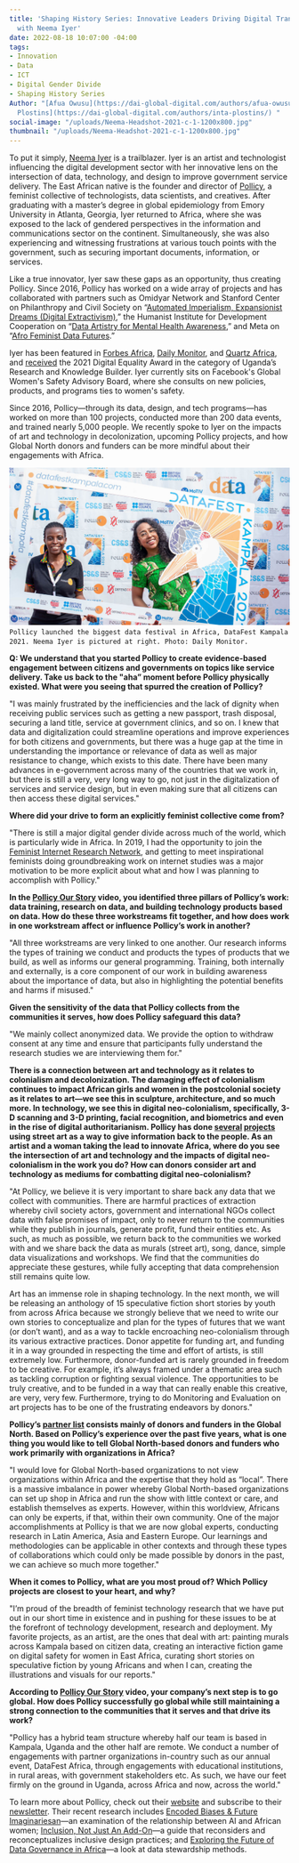 ```yaml
---
title: 'Shaping History Series: Innovative Leaders Driving Digital Transformation—Interview
  with Neema Iyer'
date: 2022-08-18 10:07:00 -04:00
tags:
- Innovation
- Data
- ICT
- Digital Gender Divide
- Shaping History Series
Author: "[Afua Owusu](https://dai-global-digital.com/authors/afua-owusu/) and [Inta
  Plostins](https://dai-global-digital.com/authors/inta-plostins/) "
social-image: "/uploads/Neema-Headshot-2021-c-1-1200x800.jpg"
thumbnail: "/uploads/Neema-Headshot-2021-c-1-1200x800.jpg"
---
```


To put it simply, [Neema Iyer](https://www.linkedin.com/in/ineema/) is a trailblazer. Iyer is an artist and technologist influencing the digital development sector with her innovative lens on the intersection of data, technology, and design to improve government service delivery. The East African native is the founder and director of [Pollicy](https://pollicy.org/), a feminist collective of technologists, data scientists, and creatives. After graduating with a master’s degree in global epidemiology from Emory University in Atlanta, Georgia, Iyer returned to Africa, where she was exposed to the lack of gendered perspectives in the information and communications sector on the continent. Simultaneously, she was also experiencing and witnessing frustrations at various touch points with the government, such as securing important documents, information, or services. 

<!--more-->

Like a true innovator, Iyer saw these gaps as an opportunity, thus creating Pollicy. Since 2016, Pollicy has worked on a wide array of projects and has collaborated with partners such as Omidyar Network and Stanford Center on Philanthropy and Civil Society on “[Automated Imperialism, Expansionist Dreams (Digital Extractivism)](https://pollicy.org/projects/automated-imperialism-expansionist-dreams-digital-extractivism/),” the Humanist Institute for Development Cooperation on “[Data Artistry for Mental Health Awareness](https://pollicy.org/projects/data-artistry-for-mental-health-awareness/),” and Meta on “[Afro Feminist Data Futures](https://pollicy.org/projects/afro-feminist-data-futures/).” 

Iyer has been featured in [Forbes Africa](https://www.forbesafrica.com/entrepreneurs/2021/06/18/driving-feminist-data-for-change/), [Daily Monitor](https://www.monitor.co.ug/uganda/magazines/full-woman/neema-iyer-blazing-a-trail-in-technology-and-data-3492776), and [Quartz Africa](https://qz.com/africa/2062305/meet-the-female-entrepreneurs-leading-innovation-in-africa/#14), and [received](https://pctechmag.com/2021/07/code-announces-winners-for-the-inaugural-digital-equality-awards/) the 2021 Digital Equality Award in the category of Uganda’s Research and Knowledge Builder. Iyer currently sits on Facebook's Global Women's Safety Advisory Board, where she consults on new policies, products, and programs ties to women's safety.

Since 2016, Pollicy—through its data, design, and tech programs—has worked on more than 100 projects, conducted more than 200 data events, and trained nearly 5,000 people. We recently spoke to Iyer on the impacts of art and technology in decolonization, upcoming Pollicy projects, and how Global North donors and funders can be more mindful about their engagements with Africa. 

![Neema-Daily-Monitor.jpg](/uploads/Neema-Daily-Monitor.jpg)`Pollicy launched the biggest data festival in Africa, DataFest Kampala 2021. Neema Iyer is pictured at right. Photo: Daily Monitor.`

**Q: We understand that you started Pollicy to create evidence-based engagement between citizens and governments on topics like service delivery. Take us back to the "aha” moment before Pollicy physically existed. What were you seeing that spurred the creation of Pollicy?**

"I was mainly frustrated by the inefficiencies and the lack of dignity when receiving public services such as getting a new passport, trash disposal, securing a land title, service at government clinics, and so on. I knew that data and digitalization could streamline operations and improve experiences for both citizens and governments, but there was a huge gap at the time in understanding the importance or relevance of data as well as major resistance to change, which exists to this date. There have been many advances in e-government across many of the countries that we work in, but there is still a very, very long way to go, not just in the digitalization of services and service design, but in even making sure that all citizens can then access these digital services."

**Where did your drive to form an explicitly feminist collective come from?** 

"There is still a major digital gender divide across much of the world, which is particularly wide in Africa. In 2019, I had the opportunity to join the [Feminist Internet Research Network](https://www.apc.org/en/project/firn-feminist-internet-research-network), and getting to meet inspirational feminists doing groundbreaking work on internet studies was a major motivation to be more explicit about what and how I was planning to accomplish with Pollicy."

**In the [Pollicy Our Story](https://www.youtube.com/watch?v=MBaBEAcgbp0&t=5s) video, you identified three pillars of Pollicy’s work: data training, research on data, and building technology products based on data. How do these three workstreams fit together, and how does work in one workstream affect or influence Pollicy’s work in another?**

"All three workstreams are very linked to one another. Our research informs the types of training we conduct and products the types of products that we build, as well as informs our general programming. Training, both internally and externally, is a core component of our work in building awareness about the importance of data, but also in highlighting the potential benefits and harms if misused."

**Given the sensitivity of the data that Pollicy collects from the communities it serves, how does Pollicy safeguard this data?**

"We mainly collect anonymized data. We provide the option to withdraw consent at any time and ensure that participants fully understand the research studies we are interviewing them for."

**There is a connection between art and technology as it relates to colonialism and decolonization. The damaging effect of colonialism continues to impact African girls and women in the postcolonial society as it relates to art—we see this in sculpture, architecture, and so much more. In technology, we see this in digital neo-colonialism, specifically, 3-D scanning and 3-D printing, facial recognition, and biometrics and even in the rise of digital authoritarianism. Pollicy has done [several](https://pollicy.org/projects/art-and-covid-misinformation-project/) [projects](https://pollicy.org/projects/createyourkampala/) using street art as a way to give information back to the people. As an artist and a woman taking the lead to innovate Africa, where do you see the intersection of art and technology and the impacts of digital neo-colonialism in the work you do? How can donors consider art and technology as mediums for combatting digital neo-colonialism?**

"At Pollicy, we believe it is very important to share back any data that we collect with communities. There are harmful practices of extraction whereby civil society actors, government and international NGOs collect data with false promises of impact, only to never return to the communities while they publish in journals, generate profit, fund their entities etc. As such, as much as possible, we return back to the communities we worked with and we share back the data as murals (street art), song, dance, simple data visualizations and workshops. We find that the communities do appreciate these gestures, while fully accepting that data comprehension still remains quite low. 

Art has an immense role in shaping technology. In the next month, we will be releasing an anthology of 15 speculative fiction short stories by youth from across Africa because we strongly believe that we need to write our own stories to conceptualize and plan for the types of futures that we want (or don’t want), and as a way to tackle encroaching neo-colonialism through its various extractive practices. Donor appetite for funding art, and funding it in a way grounded in respecting the time and effort of artists, is still extremely low. Furthermore, donor-funded art is rarely grounded in freedom to be creative. For example, it’s always framed under a thematic area such as tackling corruption or fighting sexual violence. The opportunities to be truly creative, and to be funded in a way that can really enable this creative, are very, very few. Furthermore, trying to do Monitoring and Evaluation on art projects has to be one of the frustrating endeavors by donors."

**Pollicy’s [partner list](https://pollicy.org/about#partners_list_4) consists mainly of donors and funders in the Global North. Based on Pollicy’s experience over the past five years, what is one thing you would like to tell Global North-based donors and funders who work primarily with organizations in Africa?**

"I would love for Global North-based organizations to not view organizations within Africa and the expertise that they hold as “local”. There is a massive imbalance in power whereby Global North-based organizations can set up shop in Africa and run the show with little context or care, and establish themselves as experts. However, within this worldview, Africans can only be experts, if that, within their own community. One of the major accomplishments at Pollicy is that we are now global experts, conducting research in Latin America, Asia and Eastern Europe. Our learnings and methodologies can be applicable in other contexts and through these types of collaborations which could only be made possible by donors in the past, we can achieve so much more together."

**When it comes to Pollicy, what are you most proud of? Which Pollicy projects are closest to your heart, and why?**

"I’m proud of the breadth of feminist technology research that we have put out in our short time in existence and in pushing for these issues to be at the forefront of technology development, research and deployment. My favorite projects, as an artist, are the ones that deal with art: painting murals across Kampala based on citizen data, creating an interactive fiction game on digital safety for women in East Africa, curating short stories on speculative fiction by young Africans and when I can, creating the illustrations and visuals for our reports."

**According to [Pollicy Our Story](https://www.youtube.com/watch?v=MBaBEAcgbp0&t=5s) video, your company’s next step is to go global. How does Pollicy successfully go global while still maintaining a strong connection to the communities that it serves and that drive its work?**

"Pollicy has a hybrid team structure whereby half our team is based in Kampala, Uganda and the other half are remote. We conduct a number of engagements with partner organizations in-country such as our annual event, DataFest Africa, through engagements with educational institutions, in rural areas, with government stakeholders etc. As such, we have our feet firmly on the ground in Uganda, across Africa and now, across the world."

To learn more about Pollicy, check out their [website](https://pollicy.org/) and subscribe to their [newsletter](https://pollicy.us17.list-manage.com/subscribe/post?u=5036b2982f29f7269b0ed7775&id=871f3eddb8). Their recent research includes [Encoded Biases & Future Imaginariesan](https://pollicy.org/resource/encoded-biases-future-imaginaries/)—an examination of the relationship between AI and African women; [Inclusion, Not Just An Add-On](https://pollicy.org/resource/inclusion-not-just-an-add-on/)—a guide that reconsiders and reconceptualizes inclusive design practices; and [Exploring the Future of Data Governance in Africa](https://pollicy.org/resource/exploring-the-future-of-data-governance-in-africa/)—a look at data stewardship methods.